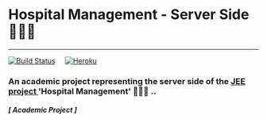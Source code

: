 # Hospital Management - Server Side 👨🏻‍⚕️
---

[![Build Status](https://travis-ci.org/3imed-jaberi/hospital-management-backend.svg?branch=master)](https://travis-ci.org/3imed-jaberi/hospital-management-backend) &nbsp;&nbsp;&nbsp; [![Heroku](https://heroku-badge.herokuapp.com/?app=heroku-badge&style=flat)](https://hospital-management-rest-api.herokuapp.com/api)


### An academic project representing the server side of the [JEE project <spring boot>](https://github.com/3imed-jaberi/hospital-management-backend) 'Hospital Management' 👨🏻‍⚕️ ..


##### [ Academic Project ]